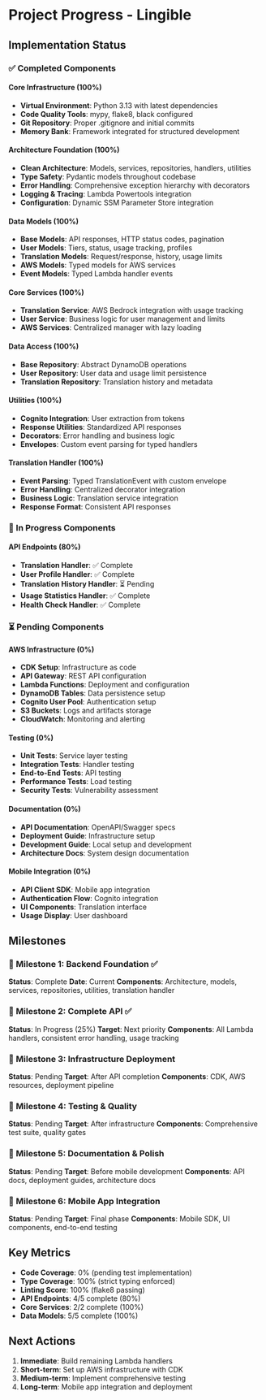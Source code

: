 # Project Progress - Lingible

## Implementation Status

### ✅ Completed Components

#### Core Infrastructure (100%)
- **Virtual Environment**: Python 3.13 with latest dependencies
- **Code Quality Tools**: mypy, flake8, black configured
- **Git Repository**: Proper .gitignore and initial commits
- **Memory Bank**: Framework integrated for structured development

#### Architecture Foundation (100%)
- **Clean Architecture**: Models, services, repositories, handlers, utilities
- **Type Safety**: Pydantic models throughout codebase
- **Error Handling**: Comprehensive exception hierarchy with decorators
- **Logging & Tracing**: Lambda Powertools integration
- **Configuration**: Dynamic SSM Parameter Store integration

#### Data Models (100%)
- **Base Models**: API responses, HTTP status codes, pagination
- **User Models**: Tiers, status, usage tracking, profiles
- **Translation Models**: Request/response, history, usage limits
- **AWS Models**: Typed models for AWS services
- **Event Models**: Typed Lambda handler events

#### Core Services (100%)
- **Translation Service**: AWS Bedrock integration with usage tracking
- **User Service**: Business logic for user management and limits
- **AWS Services**: Centralized manager with lazy loading

#### Data Access (100%)
- **Base Repository**: Abstract DynamoDB operations
- **User Repository**: User data and usage limit persistence
- **Translation Repository**: Translation history and metadata

#### Utilities (100%)
- **Cognito Integration**: User extraction from tokens
- **Response Utilities**: Standardized API responses
- **Decorators**: Error handling and business logic
- **Envelopes**: Custom event parsing for typed handlers

#### Translation Handler (100%)
- **Event Parsing**: Typed TranslationEvent with custom envelope
- **Error Handling**: Centralized decorator integration
- **Business Logic**: Translation service integration
- **Response Format**: Consistent API responses

### 🔄 In Progress Components

#### API Endpoints (80%)
- **Translation Handler**: ✅ Complete
- **User Profile Handler**: ✅ Complete
- **Translation History Handler**: ⏳ Pending
- **Usage Statistics Handler**: ✅ Complete
- **Health Check Handler**: ✅ Complete

### ⏳ Pending Components

#### AWS Infrastructure (0%)
- **CDK Setup**: Infrastructure as code
- **API Gateway**: REST API configuration
- **Lambda Functions**: Deployment and configuration
- **DynamoDB Tables**: Data persistence setup
- **Cognito User Pool**: Authentication setup
- **S3 Buckets**: Logs and artifacts storage
- **CloudWatch**: Monitoring and alerting

#### Testing (0%)
- **Unit Tests**: Service layer testing
- **Integration Tests**: Handler testing
- **End-to-End Tests**: API testing
- **Performance Tests**: Load testing
- **Security Tests**: Vulnerability assessment

#### Documentation (0%)
- **API Documentation**: OpenAPI/Swagger specs
- **Deployment Guide**: Infrastructure setup
- **Development Guide**: Local setup and development
- **Architecture Docs**: System design documentation

#### Mobile Integration (0%)
- **API Client SDK**: Mobile app integration
- **Authentication Flow**: Cognito integration
- **UI Components**: Translation interface
- **Usage Display**: User dashboard

## Milestones

### 🎯 Milestone 1: Backend Foundation ✅
**Status**: Complete
**Date**: Current
**Components**: Architecture, models, services, repositories, utilities, translation handler

### 🎯 Milestone 2: Complete API ✅
**Status**: In Progress (25%)
**Target**: Next priority
**Components**: All Lambda handlers, consistent error handling, usage tracking

### 🎯 Milestone 3: Infrastructure Deployment
**Status**: Pending
**Target**: After API completion
**Components**: CDK, AWS resources, deployment pipeline

### 🎯 Milestone 4: Testing & Quality
**Status**: Pending
**Target**: After infrastructure
**Components**: Comprehensive test suite, quality gates

### 🎯 Milestone 5: Documentation & Polish
**Status**: Pending
**Target**: Before mobile development
**Components**: API docs, deployment guides, architecture docs

### 🎯 Milestone 6: Mobile App Integration
**Status**: Pending
**Target**: Final phase
**Components**: Mobile SDK, UI components, end-to-end testing

## Key Metrics

- **Code Coverage**: 0% (pending test implementation)
- **Type Coverage**: 100% (strict typing enforced)
- **Linting Score**: 100% (flake8 passing)
- **API Endpoints**: 4/5 complete (80%)
- **Core Services**: 2/2 complete (100%)
- **Data Models**: 5/5 complete (100%)

## Next Actions

1. **Immediate**: Build remaining Lambda handlers
2. **Short-term**: Set up AWS infrastructure with CDK
3. **Medium-term**: Implement comprehensive testing
4. **Long-term**: Mobile app integration and deployment
